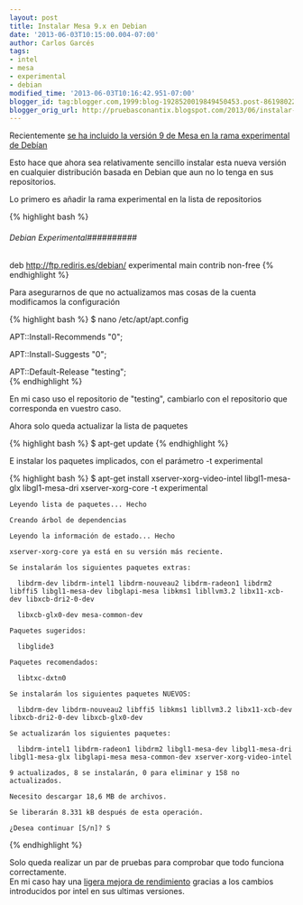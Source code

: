 ```yaml
---
layout: post
title: Instalar Mesa 9.x en Debian
date: '2013-06-03T10:15:00.004-07:00'
author: Carlos Garcés
tags:
- intel
- mesa
- experimental
- debian
modified_time: '2013-06-03T10:16:42.951-07:00'
blogger_id: tag:blogger.com,1999:blog-1928520019849450453.post-8619802290033514061
blogger_orig_url: http://pruebasconantix.blogspot.com/2013/06/instalar-mesa-9x-en-debian.html
---
```


Recientemente [se ha incluido la versión 9 de Mesa en la rama experimental de
Debían](http://packages.qa.debian.org/m/mesa/news/20130528T212711Z.html)  
  
Esto hace que ahora sea relativamente sencillo instalar esta nueva versión en
cualquier distribución basada en Debian que aun no lo tenga en sus
repositorios.  
<!--more-->
  
Lo primero es añadir la rama experimental en la lista de repositorios  

{% highlight bash %} 
###### Debian Experimental##########
deb http://ftp.rediris.es/debian/ experimental main contrib non-free
{% endhighlight %}
  
Para asegurarnos de que no actualizamos mas cosas de la cuenta modificamos la
configuración  
  
{% highlight bash %} 
$ nano /etc/apt/apt.config

APT::Install-Recommends "0";  

APT::Install-Suggests "0";  

APT::Default-Release "testing";  
{% endhighlight %}
    

  
En mi caso uso el repositorio de "testing", cambiarlo con el repositorio que
corresponda en vuestro caso.  
  
Ahora solo queda actualizar la lista de paquetes  
  
{% highlight bash %} 
$ apt-get update
{% endhighlight %}

E instalar los paquetes implicados, con el parámetro -t experimental  
  
{% highlight bash %} 
$ apt-get install xserver-xorg-video-intel  libgl1-mesa-glx libgl1-mesa-dri xserver-xorg-core -t experimental
    
    
    Leyendo lista de paquetes... Hecho  
      
    Creando árbol de dependencias        
      
    Leyendo la información de estado... Hecho  
      
    xserver-xorg-core ya está en su versión más reciente.  
      
    Se instalarán los siguientes paquetes extras:  
      
      libdrm-dev libdrm-intel1 libdrm-nouveau2 libdrm-radeon1 libdrm2 libffi5 libgl1-mesa-dev libglapi-mesa libkms1 libllvm3.2 libx11-xcb-dev libxcb-dri2-0-dev  
      
      libxcb-glx0-dev mesa-common-dev  
      
    Paquetes sugeridos:  
      
      libglide3  
      
    Paquetes recomendados:  
      
      libtxc-dxtn0  
      
    Se instalarán los siguientes paquetes NUEVOS:  
      
      libdrm-dev libdrm-nouveau2 libffi5 libkms1 libllvm3.2 libx11-xcb-dev libxcb-dri2-0-dev libxcb-glx0-dev  
      
    Se actualizarán los siguientes paquetes:  
      
      libdrm-intel1 libdrm-radeon1 libdrm2 libgl1-mesa-dev libgl1-mesa-dri libgl1-mesa-glx libglapi-mesa mesa-common-dev xserver-xorg-video-intel  
      
    9 actualizados, 8 se instalarán, 0 para eliminar y 158 no actualizados.  
      
    Necesito descargar 18,6 MB de archivos.  
      
    Se liberarán 8.331 kB después de esta operación.  
      
    ¿Desea continuar [S/n]? S  
{% endhighlight %}
      
Solo queda realizar un par de pruebas para comprobar que todo funciona
correctamente.  
En mi caso hay una [ligera mejora de
rendimiento](http://openbenchmarking.org/result/1305294-FO-SNAVSUXA615)
gracias a los cambios introducidos por intel en sus ultimas versiones.  
